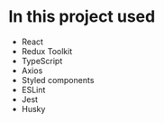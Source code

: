 # In this project used

- React
- Redux Toolkit
- TypeScript
- Axios
- Styled components
- ESLint
- Jest
- Husky



